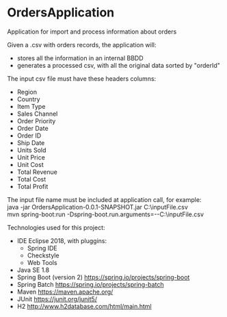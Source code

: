 # OrdersApplication
Application for import and process information about orders

Given a .csv with orders records, the application will:
- stores all the information in an internal BBDD
- generates a processed csv, with all the original data sorted by "orderId"

The input csv file must have these headers columns:
- Region
- Country
- Item Type
- Sales Channel
- Order Priority
- Order Date
- Order ID
- Ship Date
- Units Sold
- Unit Price
- Unit Cost
- Total Revenue
- Total Cost
- Total Profit

The input file name must be included at application call, for example:<br/>
java -jar OrdersApplication-0.0.1-SNAPSHOT.jar C:\\inputFile.csv</code><br>
mvn spring-boot:run -Dspring-boot.run.arguments=--C:\\inputFile.csv</code>

Technologies used for this project:
- IDE Eclipse 2018, with pluggins:
  - Spring IDE
  - Checkstyle
  - Web Tools
- Java SE 1.8 
- Spring Boot (version 2) https://spring.io/projects/spring-boot
- Spring Batch https://spring.io/projects/spring-batch
- Maven https://maven.apache.org/
- JUnit https://junit.org/junit5/
- H2 http://www.h2database.com/html/main.html
